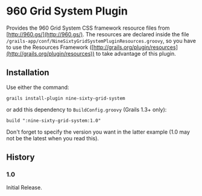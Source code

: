 # 960 Grid System Plugin

Provides the 960 Grid System CSS framework resource files from [http://960.gs/](http://960.gs/). The resources are
declared inside the file `/grails-app/conf/NineSixtyGridSystemPluginResources.groovy`, so you have to use the Resources Framework
([http://grails.org/plugin/resources](http://grails.org/plugin/resources)) to take advantage of this plugin.

## Installation

Use either the command:

    grails install-plugin nine-sixty-grid-system

or add this dependency to `BuildConfig.groovy` (Grails 1.3+ only):

    build ":nine-sixty-grid-system:1.0"

Don't forget to specify the version you want in the latter example (1.0 may not be the latest when you read
this).

## History

### 1.0
Initial Release.